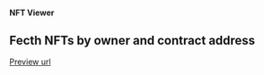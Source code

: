 #### NFT Viewer

## Fecth NFTs by owner and contract address

[Preview url](https://ecstatic-yonath-34dbb6.netlify.app/)
